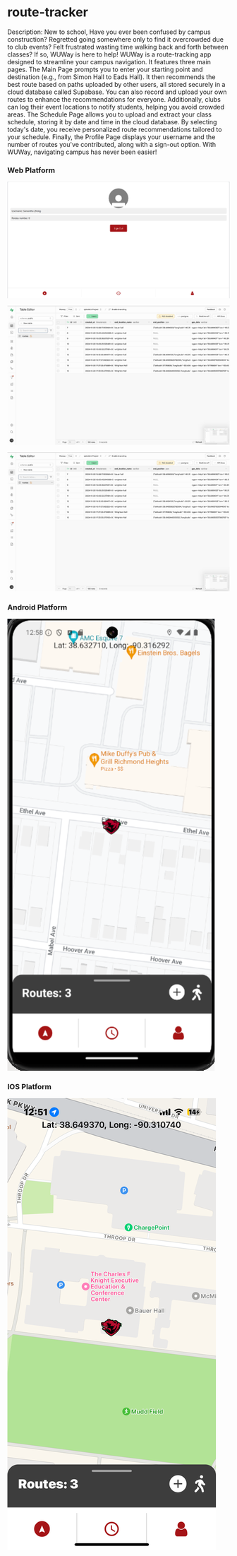 # route-tracker

Description: New to school, Have you ever been confused by campus construction? Regretted going somewhere only to find it overcrowded due to club events? Felt frustrated wasting time walking back and forth between classes? If so, WUWay is here to help!
WUWay is a route-tracking app designed to streamline your campus navigation. It features three main pages. The Main Page prompts you to enter your starting point and destination (e.g., from Simon Hall to Eads Hall). It then recommends the best route based on paths uploaded by other users, all stored securely in a cloud database called Supabase. You can also record and upload your own routes to enhance the recommendations for everyone. Additionally, clubs can log their event locations to notify students, helping you avoid crowded areas.
The Schedule Page allows you to upload and extract your class schedule, storing it by date and time in the cloud database. By selecting today's date, you receive personalized route recommendations tailored to your schedule.
Finally, the Profile Page displays your username and the number of routes you've contributed, along with a sign-out option.
With WUWay, navigating campus has never been easier!

### Web Platform

![Web Image 1](demo_images/web1.jpg)

![Web Image 2](demo_images/web2.jpg)

![Web Image 3](demo_images/web2.jpg)

### Android Platform

![Android Image](demo_images/android.png)

### IOS Platform

![IOS Platform](demo_images/ios.png)
